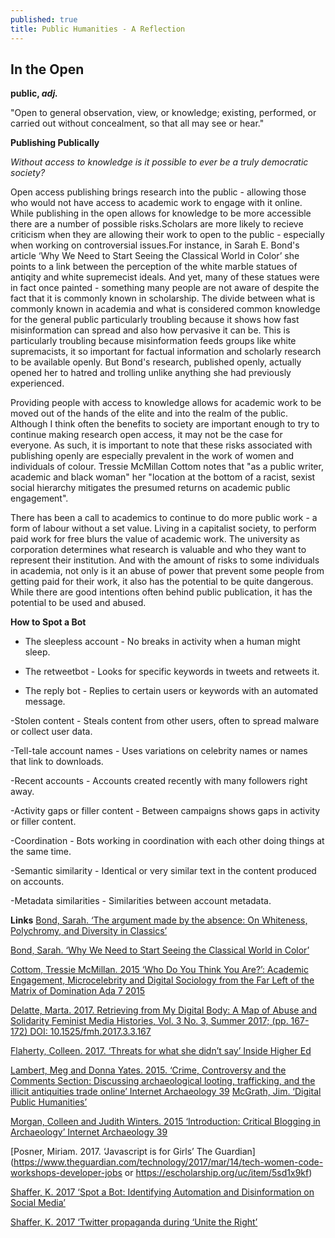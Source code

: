 ```yaml
---
published: true
title: Public Humanities - A Reflection
---
```

## In the Open 

**public, _adj._**

"Open to general observation, view, or knowledge; existing, performed, or carried out without concealment, so that all may see or hear." 

**Publishing Publically**

_Without access to knowledge is it possible to ever be a truly democratic society?_

Open access publishing brings research into the public - allowing those who would not have access to academic work to engage with it online. While publishing in the open allows for knowledge to be more accessible there are a number of possible risks.Scholars are more likely to recieve criticism when they are allowing their work to open to the public - especially when working on controversial issues.For instance, in Sarah E. Bond's article ‘Why We Need to Start Seeing the Classical World in Color’ she points to a link between the perception of the white marble statues of antiqity and white supremecist ideals. And yet, many of these statues were in fact once painted - something many people are not aware of despite the fact that it is commonly known in scholarship. The divide between what is commonly known in academia and what is considered common knowledge for the general public particularly troubling because it shows how fast misinformation can spread and also how pervasive it can be. This is particularly troubling because misinformation feeds groups like white supremacists, it so important for factual information and scholarly research to be available openly. But Bond's research, published openly, actually opened her to hatred and trolling unlike anything she had previously experienced. 

Providing people with access to knowledge allows for academic work to be moved out of the hands of the elite and into the realm of the public. Although I think often the benefits to society are important enough to try to continue making research open access, it may not be the case for everyone. As such, it is important to note that these risks associated with publishing openly are especially prevalent in the work of women and individuals of colour. Tressie McMillan Cottom notes that "as a public writer, academic and black woman"  her "location at the bottom of a racist, sexist social hierarchy mitigates the presumed returns on academic public engagement". 

There has been a call to academics to continue to do more public work - a form of labour without a set value. Living in a capitalist society, to perform paid work for free blurs the value of academic work. The university as corporation determines what research is valuable and who they want to represent their institution. And with the amount of risks to some individuals in academia, not only is it an abuse of power that prevent some people from getting paid for their work, it also has the potential to be quite dangerous. While there are good intentions often behind public publication, it has the potential to be used and abused. 

**How to Spot a Bot**

- The sleepless account - No breaks in activity when a human might sleep.

- The retweetbot - Looks for specific keywords in tweets and retweets it.

- The reply bot - Replies to certain users or keywords with an automated message.

-Stolen content - Steals content from other users, often to spread malware or collect user data.

-Tell-tale account names - Uses variations on celebrity names or names that link to downloads.

-Recent accounts - Accounts created recently with many followers right away.

-Activity gaps or filler content - Between campaigns shows gaps in activity or filler content.

-Coordination - Bots working in coordination with each other doing things at the same time.

-Semantic similarity - Identical or very similar text in the content produced on accounts.

-Metadata similarities - Similarities between account metadata.




**Links**
[Bond, Sarah. ‘The argument made by the absence: On Whiteness, Polychromy, and Diversity in Classics’](https://sarahemilybond.com/2017/04/30/the-argument-made-by-the-absence-on-whiteness-polychromy-and-diversity-in-classics/)

[Bond, Sarah. ‘Why We Need to Start Seeing the Classical World in Color’](https://hyperallergic.com/383776/why-we-need-to-start-seeing-the-classical-world-in-color/) 

[Cottom, Tressie McMillan. 2015 ‘Who Do You Think You Are?’: Academic Engagement, Microcelebrity and Digital Sociology from the Far Left of the Matrix of Domination Ada 7 2015](http://adanewmedia.org/2015/04/issue7-mcmillancottom/) 

[Delatte, Marta. 2017. Retrieving from My Digital Body: A Map of Abuse and Solidarity Feminist Media Histories, Vol. 3 No. 3, Summer 2017; (pp. 167-172) DOI: 10.1525/fmh.2017.3.3.167](http://www.bodyarchive.wanderingliquen.com/)

[Flaherty, Colleen. 2017. ‘Threats for what she didn’t say’ Inside Higher Ed](https://www.insidehighered.com/news/2017/06/19/classicist-finds-herself-target-online-threats-after-article-ancient-statues)

[Lambert, Meg and Donna Yates. 2015. ‘Crime, Controversy and the Comments Section: Discussing archaeological looting, trafficking, and the illicit antiquities trade online’ Internet Archaeology 39](http://intarch.ac.uk/journal/issue39/6/toc.html) 
[McGrath, Jim. ‘Digital Public Humanities’](http://fall2017digitalpublichumanities.jimmcgrath.us/) 

[Morgan, Colleen and Judith Winters. 2015 ‘Introduction: Critical Blogging in Archaeology’ Internet Archaeology 39](http://intarch.ac.uk/journal/issue39/editorial.html)

[Posner, Miriam. 2017. ‘Javascript is for Girls’ The Guardian](https://www.theguardian.com/technology/2017/mar/14/tech-women-code-workshops-developer-jobs or https://escholarship.org/uc/item/5sd1x9kf)

[Shaffer, K. 2017 ‘Spot a Bot: Identifying Automation and Disinformation on Social Media’](https://medium.com/data-for-democracy/spot-a-bot-identifying-automation-and-disinformation-on-social-media-2966ad93a203) 

[Shaffer, K. 2017 ‘Twitter propaganda during ‘Unite the Right’]( http://pushpullfork.com/2017/08/twitter-propaganda-during-unite-the-right/)

